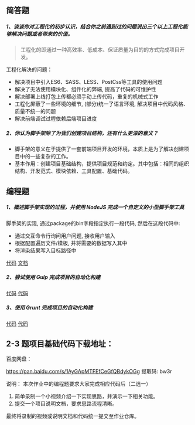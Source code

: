 ## 简答题
##### 1、谈谈你对工程化的初步认识，结合你之前遇到过的问题说出三个以上工程化能够解决问题或者带来的价值。
> 工程化的即通过一种高效率、低成本、保证质量为目的的方式完成项目开发。

工程化解决的问题：
  * 解决项目中引入ES6、SASS、LESS、PostCss等工具的使用问题
  * 解决了无法使用模块化、组件化的弊端, 提高了代码的可维护性
  * 解决部署上线打包上传都必须手动上传代码，重复的机械式工作
  * 工程化屏蔽了一些环境的细节, (部分)统一了语言环境, 解决项目中代码风格、质量不统一的问题
  * 解决前端调试过程依赖后端项目进度


##### 2、你认为脚手架除了为我们创建项目结构，还有什么更深的意义？

* 脚手架的意义在于提供了一套前端项目开发的环境，本质上是为了解决创建项目中的一些复杂的工作。
* 基本作用：创建项目基础结构，提供项目规范和约定。其中包括：相同的组织结构、开发范式、模块依赖、工具配置、基础代码。

## 编程题

##### 1、概述脚手架实现的过程，并使用 NodeJS 完成一个自定义的小型脚手架工具

脚手架的实现, 通过package的bin字段指定执行一段代码, 然后在这段代码中:
+ 通过交互命令行询问用户问题, 接收用户输入
+ 根据配置遍历文件/模板, 并将需要的数据写入其中
+ 将渲染结果写入目标路径中

[代码][1]
[文档][2]

##### 2、尝试使用 Gulp 完成项目的自动化构建

[代码][3]
[代码][4]

##### 3、使用 Grunt 完成项目的自动化构建

[代码][5]
[代码][6]

[1]:https://github.com/LeonYoYo/Advanced/tree/master/fed-e-task-02-01/code/generator-practice-proj 
[2]:https://github.com/LeonYoYo/Advanced/blob/master/fed-e-task-02-01/notes/generator-practice-proj.md
[3]:http://www.baidu.com
[4]:http://www.baidu.com
[5]:http://www.baidu.com
[6]:http://www.baidu.com

## 2-3 题项目基础代码下载地址：

百度网盘：

https://pan.baidu.com/s/1AyGApMTFEfCeGfQBdykOGg 
提取码: bw3r

说明：
本次作业中的编程题要求大家完成相应代码后（二选一）

1.  简单录制一个小视频介绍一下实现思路，并演示一下相关功能。
2.  提交一个项目说明文档，要求思路流程清晰。

最终将录制的视频或说明文档和代码统一提交至作业仓库。

